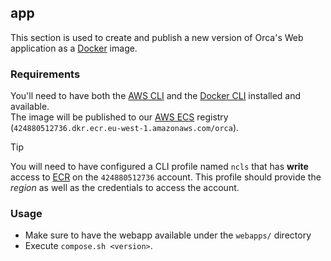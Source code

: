 ## app

This section is used to create and publish a new version of Orca's Web application as a [Docker](https://www.docker.com/) image.

### Requirements

You'll need to have both the [AWS CLI](https://aws.amazon.com/cli/) and the [Docker CLI](https://docs.docker.com/engine/reference/commandline/cli/) installed and available.  
The image will be published to our [AWS ECS](https://aws.amazon.com/ecs/) registry (`424880512736.dkr.ecr.eu-west-1.amazonaws.com/orca`).

> [!TIP]  
> You will need to have configured a CLI profile named `ncls` that has **write** access to [ECR](https://aws.amazon.com/ecr/) on the `424880512736` account.
> This profile should provide the *region* as well as the credentials to access the account.

### Usage

- Make sure to have the webapp available under the `webapps/` directory
- Execute `compose.sh <version>`.
